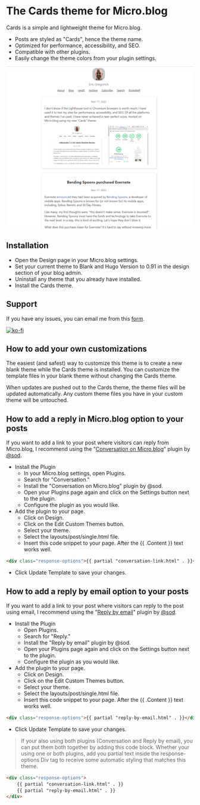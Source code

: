 # The Cards theme for Micro.blog
Cards is a simple and lightweight theme for Micro.blog. 
- Posts are styled as "Cards", hence the theme name.
- Optimized for performance, accessibility, and SEO.
- Compatible with other plugins.
- Easily change the theme colors from your plugin settings.

![screenshot](/screenshot/home.png)

## Installation
- Open the Design page in your Micro.blog settings.
- Set your current theme to Blank and Hugo Version to 0.91 in the design section of your blog admin.
- Uninstall any theme that you already have installed.
- Install the Cards theme.

## Support
If you have any issues, you can email me from this [form](https://ericgregorich.com/email/).

[![ko-fi](https://ko-fi.com/img/githubbutton_sm.svg)](https://ko-fi.com/M4M0DLOZR)

## How to add your own customizations
The easiest (and safest) way to customize this theme is to create a new blank theme while the Cards theme is installed. You can customize the template files in your blank theme without changing the Cards theme.

When updates are pushed out to the Cards theme, the theme files will be updated automatically. Any custom theme files you have in your custom theme will be untouched.

## How to add a reply in Micro.blog option to your posts
If you want to add a link to your post where visitors can reply from Micro.blog, I recommend using the "[Conversation on Micro.blog](https://github.com/svendahlstrand/plugin-conversation-on-mb)" plugin by [@sod](https://micro.blog/sod).

-   Install the Plugin
    -   In your Micro.blog settings, open Plugins.
    -   Search for "Conversation."
    -   Install the "Conversation on Micro.blog" plugin by @sod.
    -   Open your Plugins page again and click on the Settings button next to the plugin.
    -   Configure the plugin as you would like.
-   Add the plugin to your page.
    -   Click on Design.
    -   Click on the Edit Custom Themes button.
    -   Select your theme.
    -   Select the layouts/post/single.html file.
    -   Insert this code snippet to your page. After the {{ .Content }} text works well.

```html 
<div class="response-options">{{ partial "conversation-link.html" . }}</div>
```
- Click Update Template to save your changes.

## How to add a reply by email option to your posts
If you want to add a link to your post where visitors can reply to the post using email, I recommend using the "[Reply by email](https://github.com/svendahlstrand/plugin-reply-by-email)" plugin by [@sod](https://micro.blog/sod).

- Install the Plugin
	- Open Plugins.
	- Search for "Reply."
	- Install the "Reply by email" plugin by @sod.
	- Open your Plugins page again and click on the Settings button next to the plugin.
	- Configure the plugin as you would like.
- Add the plugin to your page.
	- Click on Design.
	- Click on the Edit Custom Themes button.
	- Select your theme.
	- Select the layouts/post/single.html file.
	- Insert this code snippet to your page. After the {{ .Content }} text works well.

```html
<div class="response-options">{{ partial "reply-by-email.html" . }}</div>
```

- Click Update Template to save your changes.

> If your also using both plugins (Conversation and Reply by email), you can put them both together by adding this code block. Whether your using one or both plugins, add you partial text inside the response-options Div tag to receive some automatic styling that matches this theme.

```html
<div class="response-options">
	{{ partial "conversation-link.html" . }}
	{{ partial "reply-by-email.html" . }}
</div>
```